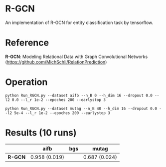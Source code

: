 # R-GCN
An implementation of R-GCN for entity classification task by tensorflow.

# Reference
**R-GCN**: Modeling Relational Data with Graph Convolutional Networks (https://github.com/MichSchli/RelationPrediction)   

# Operation
```
python Run_RGCN.py --dataset aifb --n_B 0 --h_dim 16 --dropout 0.0 --l2 0.0 --l_r 1e-2 --epoches 200 --earlystop 3
```

```
python Run_RGCN.py --dataset mutag --n_B 40 --h_dim 16 --dropout 0.0 --l2 5e-4 --l_r 1e-2 --epoches 200 --earlystop 3
```

# Results (10 runs)                    
|         |    **aifb**   |    **bgs**    |   **mutag**   |  
|    --   |      --       |      --       |      --       |  
|**R-GCN**| 0.958 (0.019) |               | 0.687 (0.024) |     
